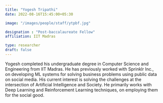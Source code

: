```yaml
---
title: "Yogesh Tripathi"
date: 2022-08-16T15:45:00+05:30

image: "/images/people/staff/ytpbf.jpg"

designation : "Post-baccalaureate Fellow"
affiliation: IIT Madras

type: researcher
draft: false
---
```


Yogesh completed his undergraduate degree in Computer Science and Engineering from IIT Madras. He has previously worked with Sprinklr Inc., on developing ML systems for solving business problems using public data on social media. His current interest is solving the challenges at the intersection of Artificial Intelligence and Society. He primarily works with Deep Learning and Reinforcement Learning techniques, on employing them for the social good.


